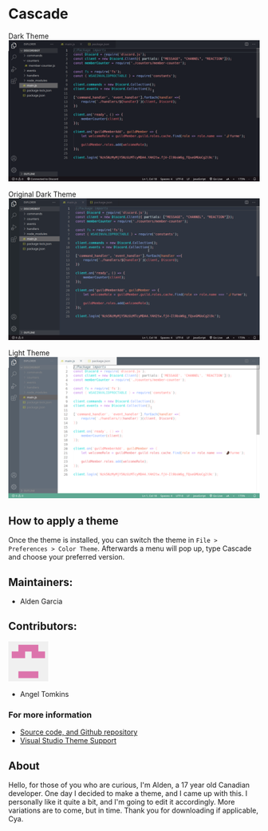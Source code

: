 # Cascade

<!--Images need to be copied directly from the link adress-->

<!--CHANGE THESE BACK TO LINKS-->
Dark Theme
<img src="https://github.com/rampus-bit/Cascade/blob/main/images/pictures/Dark-Theme.png?raw=true">

Original Dark Theme
<img src="https://github.com/rampus-bit/Cascade/blob/main/images/pictures/Dark-Theme-Original.png?raw=true">

Light Theme
<img src="https://github.com/rampus-bit/Cascade/blob/main/images/pictures/Light-Theme.png?raw=true">

<!--Void Theme
<img src="Void">-->

## How to apply a theme
Once the theme is installed, you can switch the theme in `File > Preferences > Color Theme`. Afterwards a menu will pop up, type Cascade and choose your preferred version.

## Maintainers:
<!--<img src="https://raw.githubusercontent.com/rampus-bit/Cascade/main/images/pictures/Alden-Garcia.jpg" width="80"><br/>-->
- Alden Garcia

## Contributors:
<img src="https://raw.githubusercontent.com/rampus-bit/Cascade/main/images/pictures/Angel.png" width="80"><br/>
- Angel Tomkins

### For more information
* [Source code, and Github repository](https://github.com/rampus-bit/Themes-Guppy)
* [Visual Studio Theme Support](https://code.visualstudio.com/docs/getstarted/themes)

## About
Hello, for those of you who are curious, I'm Alden, a 17 year old Canadian developer. One day I decided to make a theme, and I came up with this. I personally like it quite a bit, and I'm going to edit it accordingly. More variations are to come, but in time. Thank you for downloading if applicable, Cya.
